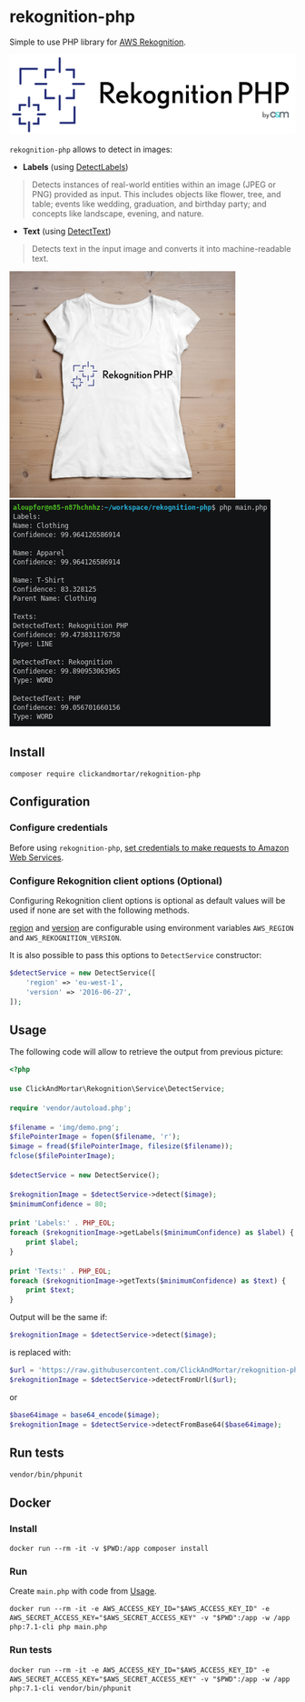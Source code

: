 # rekognition-php

Simple to use PHP library for [AWS Rekognition](https://aws.amazon.com/rekognition/).

![Rekognition PHP Logo](https://raw.githubusercontent.com/ClickAndMortar/rekognition-php/master/rekognition-php-logo.png)

`rekognition-php` allows to detect in images:

- **Labels** (using [DetectLabels](https://docs.aws.amazon.com/rekognition/latest/dg/API_DetectLabels.html))

 > Detects instances of real-world entities within an image (JPEG or PNG)
 provided as input. This includes objects like flower, tree, and table;
 events like wedding, graduation, and birthday party;
 and concepts like landscape, evening, and nature.

- **Text** (using [DetectText](https://docs.aws.amazon.com/rekognition/latest/dg/API_DetectText.html))

> Detects text in the input image and converts it into machine-readable text.

![](img/tshirt.png) ![](img/demo.png)

## Install

```shell
composer require clickandmortar/rekognition-php
```

## Configuration

### Configure credentials

Before using `rekognition-php`, [set credentials to make requests to Amazon Web Services](https://docs.aws.amazon.com/sdk-for-php/v3/developer-guide/guide_credentials.html).

### Configure Rekognition client options (Optional)

Configuring Rekognition client options is optional as default values will
be used if none are set with the following methods.

[region](https://docs.aws.amazon.com/sdk-for-php/v3/developer-guide/guide_configuration.html#cfg-region)
and [version](https://docs.aws.amazon.com/sdk-for-php/v3/developer-guide/guide_configuration.html#cfg-version)
are configurable using environment variables `AWS_REGION` and
`AWS_REKOGNITION_VERSION`.

It is also possible to pass this options to `DetectService` constructor:
```php
$detectService = new DetectService([
    'region' => 'eu-west-1',
    'version' => '2016-06-27',
]);
```

## Usage

The following code will allow to retrieve the output from
previous picture:

```php
<?php

use ClickAndMortar\Rekognition\Service\DetectService;

require 'vendor/autoload.php';

$filename = 'img/demo.png';
$filePointerImage = fopen($filename, 'r');
$image = fread($filePointerImage, filesize($filename));
fclose($filePointerImage);

$detectService = new DetectService();

$rekognitionImage = $detectService->detect($image);
$minimumConfidence = 80;

print 'Labels:' . PHP_EOL;
foreach ($rekognitionImage->getLabels($minimumConfidence) as $label) {
    print $label;
}

print 'Texts:' . PHP_EOL;
foreach ($rekognitionImage->getTexts($minimumConfidence) as $text) {
    print $text;
}

```

Output will be the same if:

```php
$rekognitionImage = $detectService->detect($image);
```

is replaced with:

```php
$url = 'https://raw.githubusercontent.com/ClickAndMortar/rekognition-php/master/img/demo.png';
$rekognitionImage = $detectService->detectFromUrl($url);
```

or

```php
$base64image = base64_encode($image);
$rekognitionImage = $detectService->detectFromBase64($base64image);
```

## Run tests

```shell
vendor/bin/phpunit
```

## Docker

### Install

```shell
docker run --rm -it -v $PWD:/app composer install
```

### Run

Create `main.php` with code from [Usage](#usage).

```shell
docker run --rm -it -e AWS_ACCESS_KEY_ID="$AWS_ACCESS_KEY_ID" -e AWS_SECRET_ACCESS_KEY="$AWS_SECRET_ACCESS_KEY" -v "$PWD":/app -w /app php:7.1-cli php main.php
```

### Run tests

```shell
docker run --rm -it -e AWS_ACCESS_KEY_ID="$AWS_ACCESS_KEY_ID" -e AWS_SECRET_ACCESS_KEY="$AWS_SECRET_ACCESS_KEY" -v "$PWD":/app -w /app php:7.1-cli vendor/bin/phpunit
```
